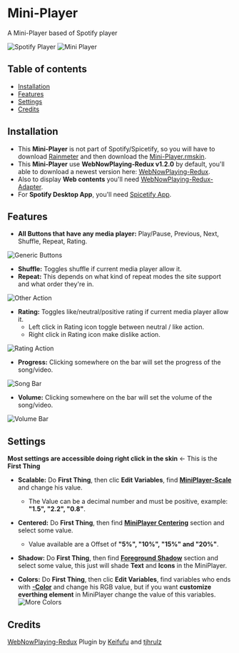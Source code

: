 # Mini-Player

A Mini-Player based of Spotify player

![Spotify Player](https://github.com/KazukiGames/Mini-Player/assets/121910047/30698d83-0c82-4877-9e25-9302c633636a)
![Mini Player](https://github.com/KazukiGames/Mini-Player/assets/121910047/f5f25c6d-d59c-4adc-9cc3-1e11eafe2846)


## Table of contents
- [Installation](#Installation)
- [Features](#Features)
- [Settings](#Settings)
- [Credits](#Credits)

## Installation
- This **Mini-Player** is not part of Spotify/Spicetify, so you will have to download [Rainmeter](https://www.rainmeter.net/) and then download the [Mini-Player.rmskin](https://github.com/KazukiGames/Mini-Player/releases).
- This **Mini-Player** use **WebNowPlaying-Redux v1.2.0** by default, you'll able to download a newest version here: [WebNowPlaying-Redux](https://github.com/keifufu/WebNowPlaying-Redux-Rainmeter/releases).
- Also to display **Web contents** you'll need [WebNowPlaying-Redux-Adapter](https://github.com/keifufu/WebNowPlaying-Redux#webnowplaying-redux).
- For **Spotify Desktop App**, you'll need [Spicetify App](https://spicetify.app/).
  
## Features
- **All Buttons that have any media player:** Play/Pause, Previous, Next, Shuffle, Repeat, Rating.

![Generic Buttons](https://github.com/KazukiGames/Mini-Player/assets/121910047/a3160a07-581b-4792-bb67-daf9d680c4c4)

- **Shuffle:** Toggles shuffle if current media player allow it.
- **Repeat:** This depends on what kind of repeat modes the site support and what order they're in.

![Other Action](https://github.com/KazukiGames/Mini-Player/assets/121910047/e41dc081-11d0-4fe8-9818-5825d8ef2995)

- **Rating:** Toggles like/neutral/positive rating if current media player allow it.
  - Left click in Rating icon toggle between neutral / like action.
  - Right click in Rating icon make dislike action.

![Rating Action](https://github.com/KazukiGames/Mini-Player/assets/121910047/4b2569d2-48ad-4e45-ac72-a3b47ab95fff)

- **Progress:** Clicking somewhere on the bar will set the progress of the song/video.

![Song Bar](https://github.com/KazukiGames/Mini-Player/assets/121910047/69e1b6eb-65ca-49af-8e28-b6d403060c0f)

- **Volume:** Clicking somewhere on the bar will set the volume of the song/video.

![Volume Bar](https://github.com/KazukiGames/Mini-Player/assets/121910047/8b64c12b-de2e-47e7-a6bf-90f3a3e99912)

## Settings
**Most settings are accessible doing right click in the skin** <- This is the **First Thing**

- **Scalable:** Do **First Thing**, then clic **Edit Variables**, find **[MiniPlayer-Scale]()** and change his value.
  - The Value can be a decimal number and must be positive, example: **"1.5", "2.2", "0.8"**.

- **Centered:** Do **First Thing**, then find **[MiniPlayer Centering]()** section and select some value.
  - Value available are a Offset of **"5%", "10%", "15%" and "20%"**.

- **Shadow:** Do **First Thing**, then find **[Foreground Shadow]()** section and select some value, this just will shade **Text** and **Icons** in the MiniPlayer.

- **Colors:**  Do **First Thing**, then clic **Edit Variables**, find variables who ends with **[-Color]()** and change his RGB value, but if you want **customize everthing element** in MiniPlayer change the value of this variables.
![More Colors](https://github.com/KazukiGames/Mini-Player/assets/121910047/b45ebb60-71d7-4981-b3d2-4c180fc6f3ab)

## Credits
[WebNowPlaying-Redux](https://github.com/keifufu/WebNowPlaying-Redux-Rainmeter) Plugin by [Keifufu](https://github.com/keifufu) and [tjhrulz](https://github.com/tjhrulz)
